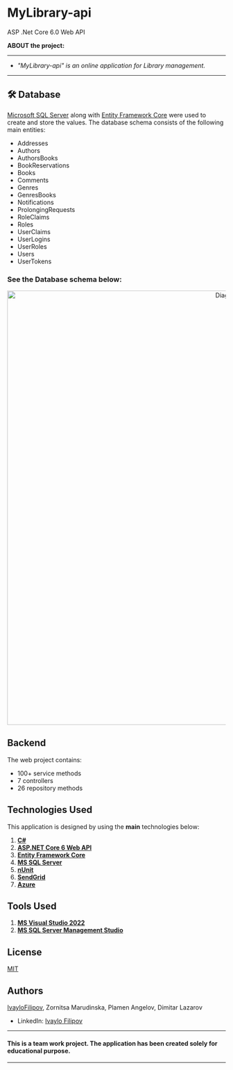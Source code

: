 # MyLibrary-api
ASP .Net Core 6.0 Web API

 **ABOUT the project:**
 
 ------------
 
 - *"MyLibrary-api" is an online application for Library management.*


 ------------

## 🛠 **Database**
[Microsoft SQL Server](https://www.microsoft.com/en-us/sql-server/sql-server-downloads) along with [Entity Framework Core](https://dotnet.microsoft.com/download) were used to create and store the values. 
The database schema consists of the following main entities:

* Addresses
* Authors
* AuthorsBooks
* BookReservations
* Books
* Comments
* Genres
* GenresBooks
* Notifications
* ProlongingRequests
* RoleClaims
* Roles
* UserClaims
* UserLogins
* UserRoles
* Users
* UserTokens

### **See the Database schema below:**

<p align="center">
  <img width="1000" src="..\MyLibrary\MyLibrary-api\RilaLibrary\db-MyLibrary.png" alt="Diagram"> 
</p>

## **Backend**
The web project contains:
* 100+ service methods
* 7 controllers
* 26 repository methods

## **Technologies Used**

This application is designed by using the **main** technologies below:

   1) **[C#](https://en.wikipedia.org/wiki/C_Sharp_(programming_language))**
   2) **[ASP.NET Core 6 Web API](https://en.wikipedia.org/wiki/ASP.NET_Core)**
   3) **[Entity Framework Core](https://en.wikipedia.org/wiki/Entity_Framework?wprov=srpw1_0)**
   4) **[MS SQL Server](https://en.wikipedia.org/wiki/Microsoft_SQL_Server)**
   5) **[nUnit](https://nunit.org/)**
   6) **[SendGrid](https://sendgrid.com/docs/API_Reference/api_v3.html)**
   7) **[Azure](https://portal.azure.com/#home)**
   
## **Tools Used**
   1) **[MS Visual Studio 2022](https://code.visualstudio.com/)**
   2) **[MS SQL Server Management Studio](https://docs.microsoft.com/en-us/sql/ssms/download-sql-server-management-studio-ssms?view=sql-server-ver15)**

## License
[MIT](https://choosealicense.com/licenses/mit/)

## Authors
[IvayloFilipov](https://github.com/IvayloFilipov/BMS-BuildingManagementSystem),
Zornitsa Marudinska,
Plamen Angelov,
Dimitar Lazarov

- LinkedIn: [Ivaylo Filipov](https://www.linkedin.com/in/ivaylo-filipov-44149420b/)


------------

#### This is a team work project. The application has been created solely for educational purpose.

------------
